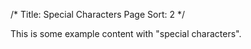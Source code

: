 /*
Title: Special Characters Page
Sort: 2
*/

This is some example content with "special characters".
